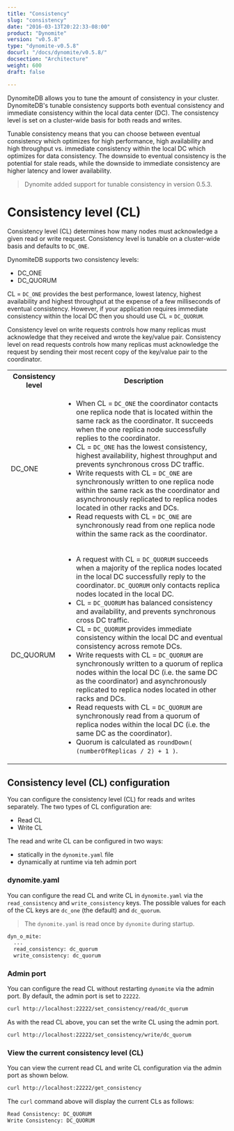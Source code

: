 ```yaml
---
title: "Consistency"
slug: "consistency"
date: "2016-03-13T20:22:33-08:00"
product: "Dynomite"
version: "v0.5.8"
type: "dynomite-v0.5.8"
docurl: "/docs/dynomite/v0.5.8/"
docsection: "Architecture"
weight: 600
draft: false

---
```


DynomiteDB allows you to tune the amount of consistency in your cluster. DynomiteDB's tunable consistency supports both eventual consistency and immediate consistency within the local data center (DC). The consistency level is set on a cluster-wide basis for both reads and writes.

Tunable consistency means that you can choose between eventual consistency which optimizes for high performance, high availability and high throughput vs. immediate consistency within the local DC which optimizes for data consistency. The downside to eventual consistency is the potential for stale reads, while the downside to immediate consistency are higher latency and lower availability.

> Dynomite added support for tunable consistency in version 0.5.3. 

# Consistency level (CL)

Consistency level (CL) determines how many nodes must acknowledge a given read or write request. Consistency level is tunable on a cluster-wide basis and defaults to `DC_ONE`.

DynomiteDB supports two consistency levels:

- DC_ONE
- DC_QUORUM

CL = `DC_ONE` provides the best performance, lowest latency, highest availability and highest throughput at the expense of a few milliseconds of eventual consistency. However, if your application requires immediate consistency within the local DC then you should use CL = `DC_QUORUM`.

Consistency level on write requests controls how many replicas must acknowledge that they received and wrote the key/value pair. Consistency level on read requests controls how many replicas must acknowledge the request by sending their most recent copy of the key/value pair to the coordinator.

<table class="table table-condensed table-bordered">
    <tr class="active">
        <th>Consistency level</th>
        <th>Description</th>
    </tr>
    <tr>
        <td>DC_ONE</td>
        <td>
            <ul>
                <li>When CL = <code>DC_ONE</code> the coordinator contacts one replica node that is located within the same rack as the coordinator. It succeeds when the one replica node successfully replies to the coordinator.</li>
                <li>CL = <code>DC_ONE</code> has the lowest consistency, highest availability, highest throughput and prevents synchronous cross DC traffic.</li>
                <li>Write requests with CL = <code>DC_ONE</code> are synchronously written to one replica node within the same rack as the coordinator and asynchronously replicated to replica nodes located in other racks and DCs.</li>
                <li>Read requests with CL = <code>DC_ONE</code> are synchronously read from one replica node within the same rack as the coordinator.</li>
            </ul>
        </td> 
    </tr>
    <tr>
        <td>DC_QUORUM</td>
        <td>
            <ul>
                <li>A request with CL = <code>DC_QUORUM</code> succeeds when a majority of the replica nodes located in the local DC successfully reply to the coordinator. <code>DC_QUORUM</code> only contacts replica nodes located in the local DC.</li>
                <li>CL = <code>DC_QUORUM</code> has balanced consistency and availability, and prevents synchronous cross DC traffic.</li>
                <li>CL = <code>DC_QUORUM</code> provides immediate consistency within the local DC and eventual consistency across remote DCs.</li>
                <li>Write requests with CL = <code>DC_QUORUM</code> are synchronously written to a quorum of replica nodes within the local DC (i.e. the same DC as the coordinator) and asynchronously replicated to replica nodes located in other racks and DCs.</li>
                <li>Read requests with CL = <code>DC_QUORUM</code> are synchronously read from a quorum of replica nodes within the local DC (i.e. the same DC as the coordinator).</li>
                <li>Quorum is calculated as <code>roundDown( (numberOfReplicas / 2) + 1 )</code>.</li>
            </ul>
        </td> 
    </tr>
</table>

## Consistency level (CL) configuration

You can configure the consistency level (CL) for reads and writes separately. The two types of CL configuration are:

- Read CL
- Write CL

The read and write CL can be configured in two ways:

- statically in the `dynomite.yaml` file
- dynamically at runtime via teh admin port

### dynomite.yaml

You can configure the read CL and write CL in `dynomite.yaml` via the `read_consistency` and `write_consistency` keys. The possible values for each of the CL keys are `dc_one` (the default) and `dc_quorum`.

> The `dynomite.yaml` is read once by `dynomite` during startup.

```bash
dyn_o_mite:
  ...
  read_consistency: dc_quorum
  write_consistency: dc_quorum
```

### Admin port

You can configure the read CL without restarting `dynomite` via the admin port. By default, the admin port is set to `22222`.

```bash
curl http://localhost:22222/set_consistency/read/dc_quorum
```

As with the read CL above, you can set the write CL using the admin port.

```bash
curl http://localhost:22222/set_consistency/write/dc_quorum
```

### View the current consistency level (CL)

You can view the current read CL and write CL configuration via the admin port as shown below.

```bash
curl http://localhost:22222/get_consistency
```

The `curl` command above will display the current CLs as follows:

```bash
Read Consistency: DC_QUORUM
Write Consistency: DC_QUORUM
```
